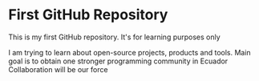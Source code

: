 # First GitHub Repository
This is my first GitHub repository.    It's for learning purposes only

I am trying to learn about open-source projects, products and tools.
Main goal is to obtain one stronger programming community in Ecuador
Collaboration will be our force
